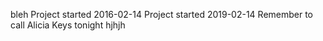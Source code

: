 bleh
Project started 2016-02-14
Project started 2019-02-14
Remember to call Alicia Keys tonight
hjhjh
